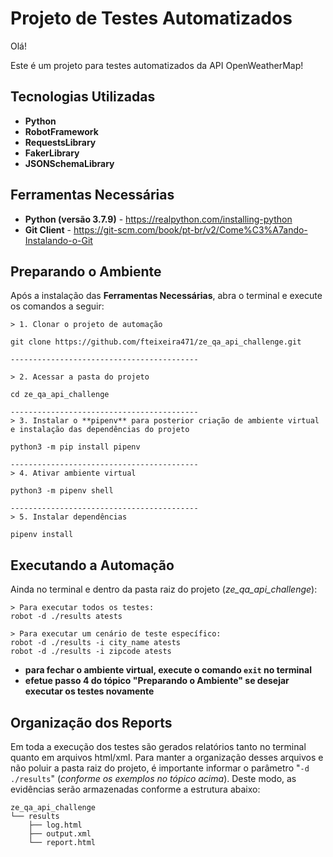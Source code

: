 # **Projeto de Testes Automatizados**

Olá!

Este é um projeto para testes automatizados da API OpenWeatherMap!

## **Tecnologias Utilizadas**
* **Python**
* **RobotFramework**
* **RequestsLibrary**
* **FakerLibrary**
* **JSONSchemaLibrary**

## **Ferramentas Necessárias**
* **Python (versão 3.7.9)** - <https://realpython.com/installing-python>
* **Git Client** - <https://git-scm.com/book/pt-br/v2/Come%C3%A7ando-Instalando-o-Git>

## **Preparando o Ambiente**
Após a instalação das **Ferramentas Necessárias**, abra o terminal e execute os comandos a seguir:
```
> 1. Clonar o projeto de automação

git clone https://github.com/fteixeira471/ze_qa_api_challenge.git

------------------------------------------

> 2. Acessar a pasta do projeto

cd ze_qa_api_challenge

------------------------------------------
> 3. Instalar o **pipenv** para posterior criação de ambiente virtual e instalação das dependências do projeto

python3 -m pip install pipenv

------------------------------------------
> 4. Ativar ambiente virtual

python3 -m pipenv shell

------------------------------------------
> 5. Instalar dependências

pipenv install
```

## **Executando a Automação**
Ainda no terminal e dentro da pasta raiz do projeto (_ze_qa_api_challenge_):
```
> Para executar todos os testes:
robot -d ./results atests

> Para executar um cenário de teste específico:
robot -d ./results -i city_name atests
robot -d ./results -i zipcode atests
```

* **para fechar o ambiente virtual, execute o comando ```exit``` no terminal**
* **efetue passo 4 do tópico "Preparando o Ambiente" se desejar executar os testes novamente**



## **Organização dos Reports**
Em toda a execução dos testes são gerados relatórios tanto no terminal quanto em arquivos html/xml. Para manter a organização desses arquivos e não poluir a pasta raiz do projeto, é importante informar o parâmetro "```-d ./results```" (_conforme os exemplos no tópico acima_). Deste modo, as evidências serão armazenadas conforme a estrutura abaixo:
```
ze_qa_api_challenge
└── results
    ├── log.html
    ├── output.xml
    └── report.html
```